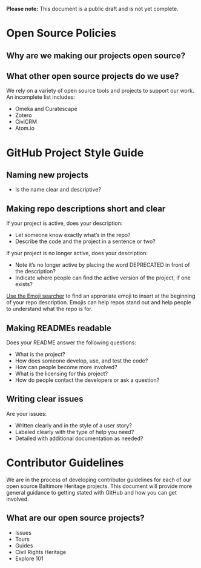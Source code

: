 **Please note:** This document is a public draft and is not yet complete.

# Open Source Policies

## Why are we making our projects open source?


## What other open source projects do we use?

We rely on a variety of open source tools and projects to support our work. An incomplete list includes:

- Omeka and Curatescape
- Zotero
- CiviCRM
- Atom.io

# GitHub Project Style Guide

## Naming new projects

* Is the name clear and descriptive?

## Making repo descriptions short and clear

If your project is active, does your description:

* Let someone know exactly what’s in the repo?
* Describe the code and the project in a sentence or two?

If your project is no longer active, does your description:

* Note it’s no longer active by placing the word DEPRECATED in front of the description?
* Indicate where people can find the active version of the project, if one exists?

[Use the Emoji searcher](http://emoji.muan.co) to find an approriate emoji to insert at the beginning of your repo description. Emojis can help repos stand out and help people to understand what the repo is for.

## Making READMEs readable

Does your README answer the following questions:

* What is the project?
* How does someone develop, use, and test the code?
* How can people become more involved?
* What is the licensing for this project?
* How do people contact the developers or ask a question?

## Writing clear issues

Are your issues:

* Written clearly and in the style of a user story?
* Labeled clearly with the type of help you need?
* Detailed with additional documentation as needed?

# Contributor Guidelines

We are in the process of developing contributor guidelines for each of our open source Baltimore Heritage projects. This document will provide more general guidance to getting stated with GitHub and how you can get involved.  

## What are our open source projects?

- Issues
- Tours
- Guides
- Civil Rights Heritage
- Explore 101
